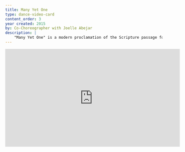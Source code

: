 ```yaml
---
title: Many Yet One
type: dance-video-card
content_order: 3
year created: 2015
by: Co-Choreographer with Joelle Abejar
description: |
    "Many Yet One" is a modern proclamation of the Scripture passage found in 1 Corinthians 12. The Scripture passage is recited in the styling of spoken word poetry while the dance includes elements of breaking and hip hop.
---
```

<iframe width="560" height="315" src="https://www.youtube.com/embed/4kQBbZZS4DU" frameborder="0" allow="accelerometer; autoplay; encrypted-media; gyroscope; picture-in-picture" allowfullscreen></iframe>